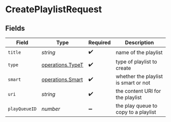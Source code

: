 # CreatePlaylistRequest


## Fields

| Field                                                | Type                                                 | Required                                             | Description                                          |
| ---------------------------------------------------- | ---------------------------------------------------- | ---------------------------------------------------- | ---------------------------------------------------- |
| `title`                                              | *string*                                             | :heavy_check_mark:                                   | name of the playlist                                 |
| `type`                                               | [operations.TypeT](../../models/operations/typet.md) | :heavy_check_mark:                                   | type of playlist to create                           |
| `smart`                                              | [operations.Smart](../../models/operations/smart.md) | :heavy_check_mark:                                   | whether the playlist is smart or not                 |
| `uri`                                                | *string*                                             | :heavy_check_mark:                                   | the content URI for the playlist                     |
| `playQueueID`                                        | *number*                                             | :heavy_minus_sign:                                   | the play queue to copy to a playlist                 |